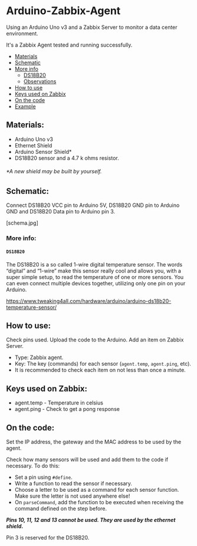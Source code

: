 # Arduino-Zabbix-Agent

Using an Arduino Uno v3 and a Zabbix Server to monitor a data center environment.

It's a Zabbix Agent tested and running successfully.

* [Materials](#materials)
* [Schematic](#schematic)
* [More info](#more-info)
  * [DS18B20](#ds18b20)
  * [Observations](#observation)
* [How to use](#how-to-use)
* [Keys used on Zabbix](#keys-used-on-zabbix)
* [On the code](#on-the-code)
* [Example](#example)



## Materials:

- Arduino Uno v3
- Ethernet Shield
- Arduino Sensor Shield*
- DS18B20 sensor and a 4.7 k ohms resistor.

###### *A new shield may be built by yourself.

## Schematic:
Connect DS18B20 VCC pin to Arduino 5V, DS18B20 GND pin to Arduino GND
and DS18B20 Data pin to Arduino pin 3.

[schema.jpg]

### More info:

#### `DS18B20`
The DS18B20 is a so called 1-wire digital temperature sensor. The words “digital” and “1-wire” make this sensor really cool and allows you, with a super simple setup, to read the temperature of one or more sensors. You can even connect multiple devices together, utilizing only one pin on your Arduino.

https://www.tweaking4all.com/hardware/arduino/arduino-ds18b20-temperature-sensor/

## How to use:

Check pins used.
Upload the code to the Arduino.
Add an item on Zabbix Server.
 - Type: Zabbix agent.
 - Key: The key (commands) for each sensor (`agent.temp`, `agent.ping`, etc).
 - It is recommended to check each item on not less than once a minute.

## Keys used on Zabbix:

* agent.temp - Temperature in celsius
* agent.ping - Check to get a pong response

## On the code:

Set the IP address, the gateway and the MAC address to be used by the agent.

Check how many sensors will be used and add them to the code if necessary. To do this:
* Set a pin using `#define`.
* Write a function to read the sensor if necessary.
* Choose a letter to be used as a command for each sensor function. Make sure the letter is not used anywhere else!
* On `parseCommand`, add the function to be executed when receiving the command defined on the step before.

__*Pins 10, 11, 12 and 13 cannot be used. They are used by the ethernet shield*.__

Pin 3 is reserved for the DS18B20.

